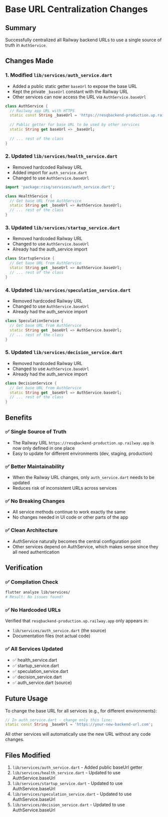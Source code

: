 # Base URL Centralization Changes

## Summary
Successfully centralized all Railway backend URLs to use a single source of truth in `AuthService`.

## Changes Made

### 1. **Modified `lib/services/auth_service.dart`**
- Added a public static getter `baseUrl` to expose the base URL
- Kept the private `_baseUrl` constant with the Railway URL
- Other services can now access the URL via `AuthService.baseUrl`

```dart
class AuthService {
  // Railway app URL with HTTPS
  static const String _baseUrl = 'https://resqbackend-production.up.railway.app';
  
  // Public getter for base URL to be used by other services
  static String get baseUrl => _baseUrl;
  
  // ... rest of the class
}
```

### 2. **Updated `lib/services/health_service.dart`**
- Removed hardcoded Railway URL
- Added import for `auth_service.dart`
- Changed to use `AuthService.baseUrl`

```dart
import 'package:risq/services/auth_service.dart';

class HealthService {
  // Get base URL from AuthService
  static String get _baseUrl => AuthService.baseUrl;
  // ... rest of the class
}
```

### 3. **Updated `lib/services/startup_service.dart`**
- Removed hardcoded Railway URL
- Changed to use `AuthService.baseUrl`
- Already had the auth_service import

```dart
class StartupService {
  // Get base URL from AuthService
  static String get _baseUrl => AuthService.baseUrl;
  // ... rest of the class
}
```

### 4. **Updated `lib/services/speculation_service.dart`**
- Removed hardcoded Railway URL
- Changed to use `AuthService.baseUrl`
- Already had the auth_service import

```dart
class SpeculationService {
  // Get base URL from AuthService
  static String get _baseUrl => AuthService.baseUrl;
  // ... rest of the class
}
```

### 5. **Updated `lib/services/decision_service.dart`**
- Removed hardcoded Railway URL
- Changed to use `AuthService.baseUrl`
- Already had the auth_service import

```dart
class DecisionService {
  // Get base URL from AuthService
  static String get _baseUrl => AuthService.baseUrl;
  // ... rest of the class
}
```

## Benefits

### ✅ **Single Source of Truth**
- The Railway URL `https://resqbackend-production.up.railway.app` is now only defined in one place
- Easy to update for different environments (dev, staging, production)

### ✅ **Better Maintainability**
- When the Railway URL changes, only `auth_service.dart` needs to be updated
- Reduces risk of inconsistent URLs across services

### ✅ **No Breaking Changes**
- All service methods continue to work exactly the same
- No changes needed in UI code or other parts of the app

### ✅ **Clean Architecture**
- AuthService naturally becomes the central configuration point
- Other services depend on AuthService, which makes sense since they all need authentication

## Verification

### ✅ **Compilation Check**
```bash
flutter analyze lib/services/
# Result: No issues found!
```

### ✅ **No Hardcoded URLs**
Verified that `resqbackend-production.up.railway.app` only appears in:
- `lib/services/auth_service.dart` (the source)
- Documentation files (not actual code)

### ✅ **All Services Updated**
- ✅ health_service.dart
- ✅ startup_service.dart  
- ✅ speculation_service.dart
- ✅ decision_service.dart
- ✅ auth_service.dart (source)

## Future Usage

To change the base URL for all services (e.g., for different environments):

```dart
// In auth_service.dart - change only this line:
static const String _baseUrl = 'https://your-new-backend-url.com';
```

All other services will automatically use the new URL without any code changes.

## Files Modified
1. `lib/services/auth_service.dart` - Added public baseUrl getter
2. `lib/services/health_service.dart` - Updated to use AuthService.baseUrl
3. `lib/services/startup_service.dart` - Updated to use AuthService.baseUrl
4. `lib/services/speculation_service.dart` - Updated to use AuthService.baseUrl
5. `lib/services/decision_service.dart` - Updated to use AuthService.baseUrl
